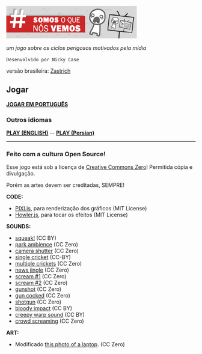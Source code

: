 ![banner](./CoverImage.png)

*um jogo sobre os ciclos perigosos motivados pela mídia*

```
Desenvolvido por Nicky Case
```

versão brasileira: [Zastrich](https://github.com/zastrich)

## Jogar

**[JOGAR EM PORTUGUÊS](https://ncase.itch.io/wbwwb)**

### Outros idiomas
**[PLAY (ENGLISH)](https://ncase.itch.io/wbwwb)** -- **[PLAY (Persian)](https://alexclay.itch.io/)**

---

### Feito com a cultura Open Source!

Esse jogo está sob a licença de [Creative Commons Zero](http://creativecommons.org/publicdomain/zero/1.0/)! Permitida cópia e divulgação.

Porém as artes devem ser creditadas, SEMPRE!

**CODE:**    
- [PIXI.js](https://github.com/pixijs/pixi.js), para renderização dos gráficos (MIT License)    
- [Howler.js](https://github.com/goldfire/howler.js), para tocar os efeitos (MIT License)

**SOUNDS:**    
- [squeak!](https://www.freesound.org/people/ermfilm/sounds/130011/) (CC BY)    
- [park ambience](https://www.freesound.org/people/Mafon2/sounds/274175/) (CC Zero)    
- [camera shutter](https://www.freesound.org/people/uEffects/sounds/207865/) (CC Zero)    
- [single cricket](https://www.freesound.org/people/cs272/sounds/77034/) (CC-BY)    
- [multiple crickets](https://www.freesound.org/people/alienistcog/sounds/124583/) (CC Zero)    
- [news jingle](https://www.freesound.org/people/Tuben/sounds/272044/) (CC Zero)    
- [scream #1](https://www.freesound.org/people/GreatNate98/sounds/353086/) (CC Zero)    
- [scream #2](https://www.freesound.org/people/mariallinas/sounds/222649/) (CC Zero)    
- [gunshot](https://www.freesound.org/people/mitchelk/sounds/136766/) (CC Zero)    
- [gun cocked](https://www.freesound.org/people/martian/sounds/182229/) (CC Zero)    
- [shotgun](https://www.freesound.org/people/lensflare8642/sounds/145209/) (CC Zero)        
- [bloody impact](https://www.freesound.org/people/Hybrid_V/sounds/319590/) (CC BY)        
- [creepy warp sound](https://www.freesound.org/people/Andromadax24/sounds/184476/) (CC BY)        
- [crowd screaming](https://www.freesound.org/people/MultiMax2121/sounds/156860/) (CC Zero)        

**ART:**    
- Modificado [this photo of a laptop](https://unsplash.com/photos/XyNi3rUEReE). (CC Zero)